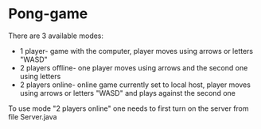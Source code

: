 # Pong-game

There are 3 available modes:
- 1 player- game with the computer, player moves using arrows or letters "WASD"
- 2 players offline- one player moves using arrows and the second one using letters
- 2 players online- online game currently set to local host, player moves using arrows or letters "WASD" and plays against the second one 

To use mode "2 players online" one needs to first turn on the server from file Server.java
